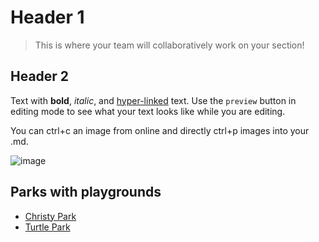 # Header 1

> This is where your team will collaboratively work on your section! 

## Header 2

Text with **bold**, _italic_, and [hyper-linked](https://ww2.amstat.org/meetings/wsds/2022/index.cfm) text. Use the `preview` button in editing mode to see what your text looks like while you are editing. 

You can ctrl+c an image from online and directly ctrl+p images into your .md. 

![image](https://user-images.githubusercontent.com/75965120/193682607-ecd7c869-8da9-427f-a127-246768618126.png)


## Parks with playgrounds

- [Christy Park](https://www.google.com/search?q=st%20missouri%20park%20playground&rlz=1C1OKWM_koUS854US854&oq=st+missouri+park+playgroun&aqs=chrome..69i57j69i64.8233j0j9&sourceid=chrome&ie=UTF-8&newwindow=1&tbs=lf:1,lf_ui:1&tbm=lcl&sxsrf=ALiCzsZknhApc4y18REv3oyYsU9IXryvvQ:1665068798447&rflfq=1&num=10&rldimm=7651417946548707710&lqi=ChtzdCBtaXNzb3VyaSBwYXJrIHBsYXlncm91bmRI4qC1iQRaKxACEAMYABgBGAIiG3N0IG1pc3NvdXJpIHBhcmsgcGxheWdyb3VuZCoCCAOSAQRwYXJrmgEkQ2hkRFNVaE5NRzluUzBWSlEwRm5TVVJMTXpneVltbEJSUkFCqgEXEAEqEyIPcGFyayBwbGF5Z3JvdW5kKADgAQA&phdesc=b_5vUkcCqmw&ved=2ahUKEwij7ofS8Mv6AhU_rokEHTgPAHsQvS56BAgGEAs&sa=X&rlst=f#rlfi=hd:;si:7651417946548707710,l,ChtzdCBtaXNzb3VyaSBwYXJrIHBsYXlncm91bmRI4qC1iQRaKxACEAMYABgBGAIiG3N0IG1pc3NvdXJpIHBhcmsgcGxheWdyb3VuZCoCCAOSAQRwYXJrmgEkQ2hkRFNVaE5NRzluUzBWSlEwRm5TVVJMTXpneVltbEJSUkFCqgEXEAEqEyIPcGFyayBwbGF5Z3JvdW5kKADgAQA,y,b_5vUkcCqmw;mv:[[38.7780778,-90.1900366],[38.5334917,-90.3103677]];tbs:lrf:!1m4!1u3!2m2!3m1!1e1!1m4!1u2!2m2!2m1!1e1!2m1!1e2!2m1!1e3!3sIAE,lf:1,lf_ui:1)
- [Turtle Park](https://www.google.com/search?q=st%20missouri%20park%20playground&rlz=1C1OKWM_koUS854US854&oq=st+missouri+park+playgroun&aqs=chrome..69i57j69i64.8233j0j9&sourceid=chrome&ie=UTF-8&newwindow=1&tbs=lf:1,lf_ui:1&tbm=lcl&sxsrf=ALiCzsZknhApc4y18REv3oyYsU9IXryvvQ:1665068798447&rflfq=1&num=10&rldimm=7651417946548707710&lqi=ChtzdCBtaXNzb3VyaSBwYXJrIHBsYXlncm91bmRI4qC1iQRaKxACEAMYABgBGAIiG3N0IG1pc3NvdXJpIHBhcmsgcGxheWdyb3VuZCoCCAOSAQRwYXJrmgEkQ2hkRFNVaE5NRzluUzBWSlEwRm5TVVJMTXpneVltbEJSUkFCqgEXEAEqEyIPcGFyayBwbGF5Z3JvdW5kKADgAQA&phdesc=b_5vUkcCqmw&ved=2ahUKEwij7ofS8Mv6AhU_rokEHTgPAHsQvS56BAgGEAs&sa=X&rlst=f#rlfi=hd:;si:5890726692510897447,l,ChtzdCBtaXNzb3VyaSBwYXJrIHBsYXlncm91bmRI08K3mYiwgIAIWisQAhADGAAYARgCIhtzdCBtaXNzb3VyaSBwYXJrIHBsYXlncm91bmQqAggDkgEEcGFya5oBJENoZERTVWhOTUc5blMwVkpRMEZuU1VSWGExazNXamRSUlJBQqoBFxABKhMiD3BhcmsgcGxheWdyb3VuZCgA4AEA,y,jfWp7kUWGzs;mv:[[38.7780778,-90.1900366],[38.5334917,-90.3103677]])
